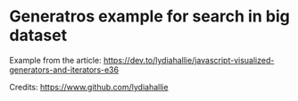 # Generatros example for search in big dataset

Example from the article: https://dev.to/lydiahallie/javascript-visualized-generators-and-iterators-e36

Credits: https://www.github.com/lydiahallie
